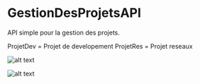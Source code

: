 # GestionDesProjetsAPI

API simple pour la gestion des projets.

ProjetDev = Projet de developement
ProjetRes = Projet reseaux

![alt text](https://i.imgur.com/DAOVZbU.png)

![alt text](https://i.imgur.com/dO1nezP.png)
